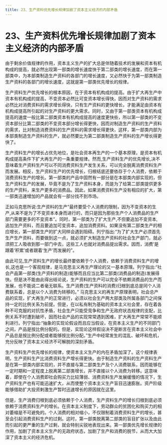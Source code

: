 ```yaml
---
title: 23、生产资料优先增长规律加剧了资本主义经济的内部矛盾
---
```

# 23、生产资料优先增长规律加剧了资本主义经济的内部矛盾

由于剩余价值规律的作用，资本主义生产的扩大总是伴随着技术的发展和资本有机构成的提高，就必然出现第一部类的增长速度快于第二部类的增长速度，而在第一部类中，为本部类制造生产资料的各部门的增长速度，又必然快于为第一部类制造生产资料的各部门的增长速度，这就是第一部类优先增长的规律。

生产资料生产优先增长的根本原因，在于资本有机构成的提高。由于扩大再生产中资本有机构成的提高，不变资本必然比可变资本增长得快，因而对生产资料的需求必然比对消费资料的需求增长得快，只有生产资料的更快增长，才能满足由资本有机构成提高所引起的对生产资料的更大需求。同时，又由于第一部类资本有机构成提高的速度一般比第二部类资本有机构成提高的速度更快些，所以第一部类的不变资本部分比第二部类的不变资本部分增长得更快，因而对制造生产资料的生产资料的需求，比对制造消费资料的生产资料的需求增长得更快，这样，第一部类内部为本部类制造生产资料的生产，就必然要比为第二部类制造生产资料的生产增长得更快了。

生产资料生产的增长占优先地位，是社会资本再生产的一个基本原理，是资本有机构成提高条件下扩大再生产的一条重要规律。然而,生产资料生产的优先增长,决不意味着生产资料生产可以不同消费资料生产发生关系，可以完全脱离消费资料生产而发展。相反，生产资料生产的优先增长，归根结底还要依存于个人消费，依赖于消费资料生产的增长。第一部类的产品中固然有一部分是在本部类内部实现的，但生产资料生产的发展，毕竟不是为了生产资料本身，而是为了给第二部类提供更多的生产资料，来生产更多的消费品。因此，如果消费资料生产没有相应的扩大，第一部类迅速增加的产品就会有一部分找不到市场。

正如马克思所说:生产资料的生产“最终要受个人消费的限制，因为不变资本的生产,从来不是为了不变资本本身而进行的，而只是因为那些生产个人消费品的生产部门需要更多的不变资本”。同时，第一部类为了扩大生产,不但要追加不变资本,追加生产资料，而且要追加可变资本，追加消费资料。如果没有第二部类生产的相应增长，第一部类生产的扩大同样会遇到阻碍。列宁指出:“为了扩大生产必须首先生产生产资料，而要做到这一点，就必须扩大制造生产资料的社会生产部门，就必须把工人吸收到那一部门中去，这些工人也就对消费品提出需求。因而，消费’是跟着‘积累’或者跟着‘生产’而发展的”。

由此可见,生产资料生产的增长最终要依赖于个人消费，依赖于消费资料生产的增长,这也是一个客观规律，是马克思主义再生产理论的又一基本原理。列宁指出:“社会产品第一部类(生产资料的制造)能够而且应当比第二部类(消费品的制造)发展得快。但是决不能由此得出结论说，生产资料的生产可以完全不依赖消费品的生产而发展，也不能说二者毫无联系。生产消费(生产资料的消费)归根到底总是同个人消费联系着，总是以个人消费为转移的。”
马克思主义的再生产原理表明，社会总产品的实现，扩大再生产的正常进行，必须以社会生产两大部类及所属各部门之间保持一定的比例关系为前提。但是，在以私有制为基础的资本主义社会里，存在着各种不可克服的对抗性矛盾，社会生产只能受竞争和生产无政府状态规律的支配，比例关系不时遭到破坏，因而社会产品的实现常常遇到困难，扩大再生产常常不能顺利进行。列宁指出:“抽象的实现论假设而且应当假设，在资本主义生产的不同部门之间，产品是按比例分配的。但是，实现论这样假设决不是断言在资本主义社会中产品总是按比例分配或者能够按比例分配。”生产中经常发生的混乱、破坏和危机，充分反映了资本主义经济不可解脱的深刻矛盾。

生产资料生产优先增长的规律，使资本主义生产的内在矛盾加深了。这个规律表明，生产资料生产比消费资料生产增长得更快。由于制造生产资料的生产资料生产是在第一部类内部实现的，并不直接与第二部类生产及个人消费联系，因而能够在一定时期和一定程度上脱离第二部类增长，并不直接以个人消费为转移。这意味着，即使在个人消费即社会购买力比较薄弱、消费资料生产发展缓慢的情况下，生产资料生产也有可能迅速扩大，从而使整个资本主义生产盲目迅速膨胀。资产阶级能够借助扩大投资剌激生产暂时迅速增长的原因就在这里。

但是，生产消费归根到底必须依赖于个人消费，生产资料生产的增长归根到底必须依赖于消费资料生产的增长。在资本主义制度下，劳动群众的贫困化和购买力的相对萎缩是不可避免的。个人消费的相对缩小，不仅限制着消费资料生产的增长，甚至会引起消费资料生产的过剩。这时，第一部类脱离第二部类的盲目扩张以及由此而引起的更严重的生产过剩，就会特别尖锐地表现出来。第一部类优先增长规律的作用，加剧了资本主义生产的无政府状态，加剧了生产和消费的脱节，从而大大加深了资本主义的经济危机。